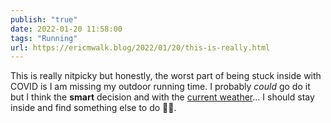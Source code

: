 ```yaml
---
publish: "true"
date: 2022-01-20 11:58:00
tags: "Running"
url: https://ericmwalk.blog/2022/01/20/this-is-really.html
---
```


This is really nitpicky but honestly, the worst part of being stuck inside with COVID is I am missing my outdoor running time. I probably *could* go do it but I think the **smart** decision and with the [current weather](https://darksky.net/details/44.8569,-93.4602/2022-1-20/us12/en)... I should stay inside and find something else to do 🤔😂.
